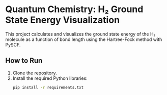 # Quantum Chemistry: H₂ Ground State Energy Visualization

This project calculates and visualizes the ground state energy of the H₂ molecule as a function of bond length using the Hartree-Fock method with PySCF.

## How to Run
1. Clone the repository.
2. Install the required Python libraries:
   ```bash
   pip install -r requirements.txt
